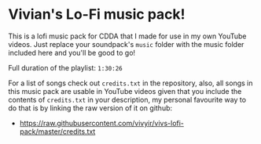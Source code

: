 # Vivian's Lo-Fi music pack!

This is a lofi music pack for CDDA that I made for use in my own YouTube videos. Just replace your soundpack's `music` folder with the music folder included here and you'll be good to go!

Full duration of the playlist: `1:30:26`

For a list of songs check out `credits.txt` in the repository, also, all songs in this music pack are usable in YouTube videos given that you include the contents of `credits.txt` in your description, my personal favourite way to do that is by linking the raw version of it on github:

- https://raw.githubusercontent.com/vivyir/vivs-lofi-pack/master/credits.txt
